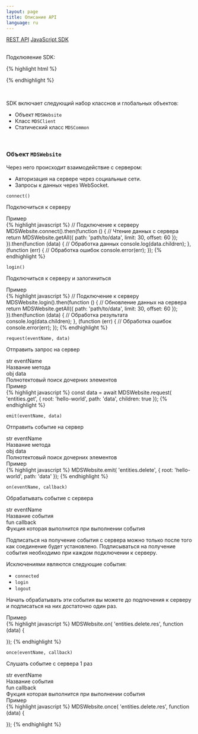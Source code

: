 ```yaml
---
layout: page
title: Описание API
language: ru
---
```


<div class="page-tab-list">
    <a href="/ru/docs/api" class="page-tab">REST API</a>
    <a href="/ru/docs/api/websocket" class="page-tab page-tab--active">JavaScript SDK</a>
</div>

<br />

Подклюяение SDK:

{% highlight html %}
<script src="https://web20.site/js/dist/web2.0.js"></script>
{% endhighlight %}

<br />

SDK включает следующий набор класснов и глобальных объектов:

* Объект ```MDSWebsite```
* Класс ```MDSClient```
* Статический класс ```MDSCommon```

<br />

### Объект ```MDSWebsite```

Через него происходит взаимодействие с сервером:

- Авторизация на сервере через социальные сети.
- Запросы к данных через WebSocket.

<section class="feature__section">
  <div class="row endpoint_header">
    <div class="col-sm-4 col-md-3">
      <div class="highlighter-rouge">
        <pre class="highlight"><code class="feature__method_name">connect()</code></pre>
      </div>
    </div>
    <div class="col-sm-8 col-md-9">
      <p class="feature__subtitle endpoint_header__description">Подключиться к серверу</p>
    </div>
  </div>
  <p>
    <div class="feature__code_example">Пример</div>
{% highlight javascript %}
// Подключение к серверу
MDSWebsite.connect().then(function () {
  // Чтение данных с сервера
  return MDSWebsite.getAll({
    path: 'path/to/data',
    limit: 30,
    offset: 60
  });
}).then(function (data) {
  // Обработка данных
  console.log(data.children);
}, (function (err) {
  // Обработка ошибок
  console.error(err);
});
{% endhighlight %}
  </p>
</section>


<section class="feature__section">
  <div class="row endpoint_header">
    <div class="col-sm-4 col-md-3">
      <div class="highlighter-rouge">
        <pre class="highlight"><code class="feature__method_name">login()</code></pre>
      </div>
    </div>
    <div class="col-sm-8 col-md-9">
      <p class="feature__subtitle endpoint_header__description">Подключиться к серверу и залогиниться</p>
    </div>
  </div>
  <p>
    <div class="feature__code_example">Пример</div>
{% highlight javascript %}
// Подключение к серверу
MDSWebsite.login().then(function () {
  // Обновление данных на сервера
  return MDSWebsite.getAll({
    path: 'path/to/data',
    limit: 30,
    offset: 60
  });
}).then(function (data) {
  // Обработка результата
  console.log(data.children);
}, (function (err) {
  // Обработка ошибок
  console.error(err);
});
{% endhighlight %}
  </p>
</section>





<section class="feature__section">
  <div class="row">
    <div class="col-md-4">
      <div class="highlighter-rouge">
        <pre class="highlight"><code class="feature__method_name">request(eventName, data)</code></pre>
      </div>
      <p class="feature__subtitle">Отправить запрос на сервер</p>
      <p></p>
    </div>
    <div class="col-md-8">
      <div class="row">
        <div class="col-md-4">
          <div class="highlighter__var">
            <span class="highlight__var_type highlight__var_type--str">str</span> eventName
          </div>
        </div>
        <div class="col-md-8">
          Название метода
        </div>
      </div>
      <div class="row">
        <div class="col-md-4">
          <div class="highlighter__var">
            <span class="highlight__var_type highlight__var_type--array">obj</span> data
          </div>
        </div>
        <div class="col-md-8">
          Полнотектовый поиск дочерних элементов
        </div>
      </div>
      <div class="feature__code_example">Пример</div>
{% highlight javascript %}
const data =
  await MDSWebsite.request(
    'entities.get', {
      root: 'hello-world',
      path: 'data',
      children: true
    });
{% endhighlight %}
    </div>
  </div>
</section>

<section class="feature__section">
  <div class="row">
    <div class="col-md-4">
      <div class="highlighter-rouge">
        <pre class="highlight"><code class="feature__method_name">emit(eventName, data)</code></pre>
      </div>
      <p class="feature__subtitle">Отправить событие на сервер</p>
      <p></p>
    </div>
    <div class="col-md-8">
      <div class="row">
        <div class="col-md-4">
          <div class="highlighter__var">
            <span class="highlight__var_type highlight__var_type--str">str</span> eventName
          </div>
        </div>
        <div class="col-md-8">
          Название метода
        </div>
      </div>
      <div class="row">
        <div class="col-md-4">
          <div class="highlighter__var">
            <span class="highlight__var_type highlight__var_type--array">obj</span> data
          </div>
        </div>
        <div class="col-md-8">
          Полнотектовый поиск дочерних элементов
        </div>
      </div>
      <div class="feature__code_example">Пример</div>
{% highlight javascript %}
MDSWebsite.emit(
  'entities.delete', {
    root: 'hello-world',
    path: 'data'
  });
{% endhighlight %}
    </div>
  </div>
</section>

<section class="feature__section">
  <div class="row">
    <div class="col-md-4">
      <div class="highlighter-rouge">
        <pre class="highlight"><code class="feature__method_name">on(eventName, callback)</code></pre>
      </div>
      <p class="feature__subtitle">Обрабатывать событие с сервера</p>
    </div>
    <div class="col-md-8">
      <div class="row">
        <div class="col-md-4">
          <div class="highlighter__var">
            <span class="highlight__var_type highlight__var_type--str">str</span> eventName
          </div>
        </div>
        <div class="col-md-8">
          Название события
        </div>
      </div>
      <div class="row">
        <div class="col-md-4">
          <div class="highlighter__var">
            <span class="highlight__var_type highlight__var_type--function">fun</span> callback
          </div>
        </div>
        <div class="col-md-8">
          Фукция которая выполнится при выполнении события
        </div>
      </div>
      <p>
        Подписаться на получение события с сервера можно только
        после того как соединение будет установлено. Подписываться на
        получение события необходимо при каждом подключении к серверу.
      </p>
      <p>
        Исключениями являются следующие события:
        <ul>
          <li><code>connected</code></li>
          <li><code>login</code></li>
          <li><code>logout</code></li>
        </ul>
        Начать обрабатывать эти события вы можете до подлючения к серверу и
        подписаться на них достаточно один раз.
      </p>
      <div class="feature__code_example">Пример</div>
{% highlight javascript %}
MDSWebsite.on(
  'entities.delete.res', function (data) {
    
  });
{% endhighlight %}
    </div>
  </div>
</section>


<section class="feature__section">
  <div class="row">
    <div class="col-md-4">
      <div class="highlighter-rouge">
        <pre class="highlight"><code class="feature__method_name">once(eventName, callback)</code></pre>
      </div>
      <p class="feature__subtitle">Слушать событие с сервера 1 раз</p>
      <p></p>
    </div>
    <div class="col-md-8">
      <div class="row">
        <div class="col-md-4">
          <div class="highlighter__var">
            <span class="highlight__var_type highlight__var_type--str">str</span> eventName
          </div>
        </div>
        <div class="col-md-8">
          Название события
        </div>
      </div>
      <div class="row">
        <div class="col-md-4">
          <div class="highlighter__var">
            <span class="highlight__var_type highlight__var_type--function">fun</span> callback
          </div>
        </div>
        <div class="col-md-8">
          Фукция которая выполнится при выполнении события
        </div>
      </div>
      <div class="feature__code_example">Пример</div>
{% highlight javascript %}
MDSWebsite.once(
  'entities.delete.res', function (data) {
    
  });
{% endhighlight %}
    </div>
  </div>
</section>